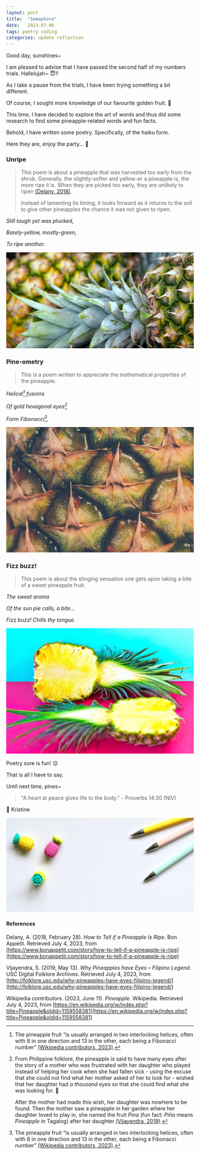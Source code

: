 ```yaml
---
layout: post
title:  "Semaphore"
date:   2023-07-06
tags: poetry coding
categories: update reflection
---
```


Good day, sunshines~

I am pleased to advise that I have passed the second half of my numbers trials. Hallelujah~ &#128519;!!

As I take a pause from the trials, I have been trying something a bit different.

Of course, I sought more knowledge of our favourite golden fruit. &#127821;

This time, I have decided to explore the art of words and thus did some research to find some pineapple-related words and fun facts.

Behold, I have written some poetry. Specifically, of the haiku form.

Here they are, enjoy the party... &#127881;


### Unripe ###

> This poem is about a pineapple that was harvested too early from the shrub. Generally, the slightly-softer and yellow-er a pineapple is, the more ripe it is. When they are picked too early, they are unlikely to ripen [(Delany, 2018)](https://www.bonappetit.com/story/how-to-tell-if-a-pineapple-is-ripe).
>
> Instead of lamenting its timing, it looks forward as it returns to the soil to give other pineapples the chance it was not given to ripen.

*Still tough yet was plucked,*

*Barely-yellow, mostly-green,*

*To ripe another.*

![Unripe pineapple](/assets/unripe.jpg)


### Pine-ometry ###

> This is a poem written to appreciate the mathematical properties of the pineapple.

*Helical[^1] fusions*

*Of gold hexagonal eyes[^2]*

*Form Fibonacci[^1].*

![Hexagons in pineapple](/assets/hexagon.jpg)

[^1]: The pineapple fruit “is usually arranged in two interlocking helices, often with 8 in one direction and 13 in the other, each being a Fibonacci number” [(Wikipedia contributors, 2023)](https://en.wikipedia.org/w/index.php?title=Pineapple&oldid=1159558381).

[^2]:	From Philippine folklore, the pineapple is said to have many eyes after the story of a mother who was frustrated with her daughter who played instead of helping her cook when she had fallen sick - using the excuse that she could not find what her mother asked of her to look for - wished that her daughter had *a thousand eyes* so that she could find what she was looking for. &#128064;
	
	After the mother had made this wish, her daughter was nowhere to be found. Then the mother saw a pineapple in her garden where her daughter loved to play in, she named the fruit *Pina* (fun fact: *Piña* means *Pineapple* in Tagalog) after her daughter [(Vijayendra, 2019)](http://folklore.usc.edu/why-pineapples-have-eyes-filipino-legend/).


### Fizz buzz! ###

> This poem is about the stinging sensation one gets upon taking a bite of a sweet pineapple fruit.

*The sweet aroma*

*Of the sun pie calls, a bite…*

*Fizz buzz! Chills thy tongue.*

![Sliced in half pineapple](/assets/fizz-buzz.jpg)


Poetry sure is fun! &#128524;

That is all I have to say.

Until next time, pines~

> "A heart at peace gives life to the body." - Proverbs 14:30 (NIV)

&#128155; Kristine

![Writing pine](/assets/pineapple-words.jpg)

#### References ####

Delany, A. (2018, February 28). *How to Tell if a Pineapple Is Ripe*. Bon Appetit.
	Retrieved July 4, 2023, from [https://www.bonappetit.com/story/how-to-tell-if-a-pineapple-is-ripe](https://www.bonappetit.com/story/how-to-tell-if-a-pineapple-is-ripe)

Vijayendra, S. (2019, May 13). *Why Pineapples have Eyes – Filipino Legend*. USC Digital Folklore Archives.
	Retrieved July 4, 2023, from [http://folklore.usc.edu/why-pineapples-have-eyes-filipino-legend/](http://folklore.usc.edu/why-pineapples-have-eyes-filipino-legend/)

Wikipedia contributors. (2023, June 11). *Pineapple*. Wikipedia.
	Retrieved July 4, 2023, from [https://en.wikipedia.org/w/index.php?title=Pineapple&oldid=1159558381](https://en.wikipedia.org/w/index.php?title=Pineapple&oldid=1159558381)
